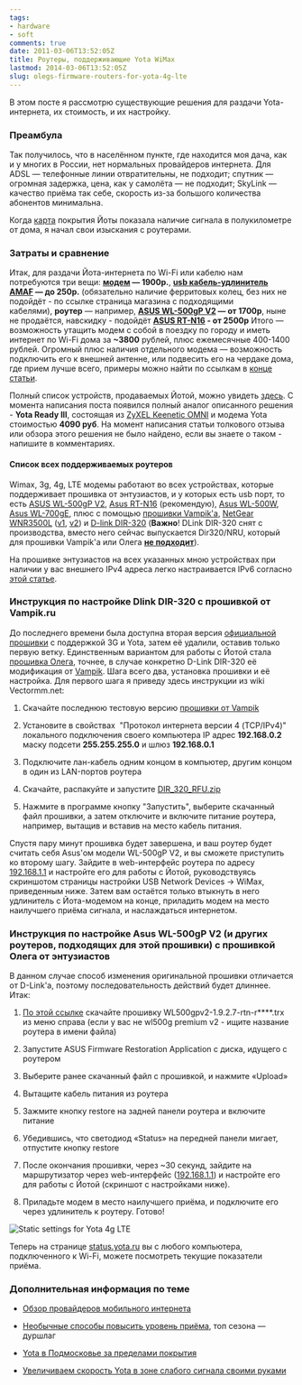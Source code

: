 ```yaml
---
tags:
- hardware
- soft
comments: true
date: 2011-03-06T13:52:05Z
title: Роутеры, поддерживающие Yota WiMax
lastmod: 2014-03-06T13:52:05Z
slug: olegs-firmware-routers-for-yota-4g-lte
---
```


В этом посте я рассмотрю существующие решения для раздачи Yota-интернета, их стоимость, и их настройку.

### <a id="intro">Преамбула</a>

Так получилось, что в населённом пункте, где находится моя дача, как и у многих в России, нет нормальных провайдеров интернета. Для ADSL — телефонные линии отвратительны, не подходит; спутник — огромная задержка, цена, как у самолёта — не подходит; SkyLink — качество приёма так себе, скорость из-за большого количества абонентов минимальна.

Когда [карта](http://www.yota.ru/coverage/) покрытия Йоты показала наличие сигнала в полукилометре от дома, я начал свои изыскания с роутерами.

<!--more-->

### <a id="spending">Затраты и сравнение</a>

Итак, для раздачи Йота-интернета по Wi-Fi или кабелю нам потребуются три вещи: **[модем](http://www.yota.ru/modem/) — 1900р.**, **[usb кабель-удлинитель AMAF](http://www.ulmart.ru/catalog/cables_usb?sort=5&viewType=1&filters=950_4173%2C) — до 250р.** (обязательно наличие ферритовых колец, без них не подойдёт - по ссылке страница магазина с подходящими кабелями), **роутер** — например, **[ASUS WL-500gP V2](http://market.yandex.ru/model.xml?hid=723087&modelid=2066161&show-uid=312012312875990561) — от 1700р**, ныне не продаётся, навскидку - подойдёт **[ASUS RT-N16](http://market.yandex.ru/model.xml?&modelid=5053597) - от 2500р** Итого — возможность утащить модем с собой в поездку по городу и иметь интернет по Wi-Fi дома за **~3800** рублей, плюс ежемесячные 400-1400 рублей. Огромный плюс наличия отдельного модема — возможность подключить его к внешней антенне, или подвесить его на чердаке дома, где прием лучше всего, примеры можно найти по ссылкам в [конце статьи](#additional_info).

Полный список устройств, продаваемых Йотой, можно увидеть [здесь](http://www.yota.ru/modem/). С момента написания поста появился полный аналог описанного решения - **Yota Ready III**, состоящая из [ZyXEL Keenetic OMNI](http://zyxel.ru/keenetic-omni) и модема Yota стоимостью **4090 руб**. На момент написания статьи толкового отзыва или обзора этого решения не было найдено, если вы знаете о таком - напишите в комментариях.

#### <a id="routers_list">Список всех поддерживаемых роутеров</a>

Wimax, 3g, 4g, LTE модемы работают во всех устройствах, которые поддерживает прошивка от энтузиастов, и у которых есть usb порт, то есть [ASUS WL-500gP V2](http://market.yandex.ru/model.xml?hid=723087&modelid=2066161&show-uid=312012312875990561), [Asus RT-N16](http://market.yandex.ru/model.xml?modelid=5053597) (рекомендую), [Asus WL-500W](http://market.yandex.ru/model.xml?modelid=971068), [Asus WL-700gE](http://market.yandex.ru/model.xml?modelid=971069), плюс с помощью [прошивки Vampik'а](http://vampik.ru/), [NetGear WNR3500L](http://market.yandex.ru/model.xml?modelid=6314600&hid=723087) ([v1](http://vampik.ru/proshivka-dlya-netgear-wnr3500l/), [v2](http://vampik.ru/proshivka-dlya-netgear-wnr3500lv2/)) и [D-link DIR-320](http://market.yandex.ru/model.xml?modelid=2094700&hid=723087&text=dir+320&srnum=67) (**Важно**! DLink DIR-320 снят с производства, вместо него сейчас выпускается Dir320/NRU, который для прошивки Vampik'а или Олега **[не подходит](http://vampik.ru/proshivka-dlya-d-link-dir-320/)**).

На прошивке энтузиастов на всех указанных мною устройствах при наличии у вас внешнего IPv4 адреса легко настраивается <a id="ipv6">IPv6</a> согласно [этой статье](http://code.google.com/p/wl500g/wiki/GUIIPConfigIPv6HowTo6in4).

### <a id="DIR-320">Инструкция по настройке Dlink DIR-320</a> с прошивкой от Vampik.ru

До последнего времени была доступна вторая версия [официальной прошивки](http://ftp.dlink.ru/pub/Router/DIR-320/Firmware/) с поддержкой 3G и Yota, затем её удалили, оставив только первую ветку. Единственным вариантом для работы с Йотой стала [прошивка Олега](http://code.google.com/p/wl500g/), точнее, в случае конкретно D-Link DIR-320 её модификация от [Vampik](http://vampik.ru/proshivka-dlya-d-link-dir-320/). Шага всего два, установка прошивки и её настройка. Для первого шага я приведу здесь инструкции из wiki Vectormm.net:

 1. Скачайте последнюю тестовую версию [прошивки от Vampik](http://vampik.ru/proshivka-dlya-d-link-dir-320/)

 1. Установите в свойствах  "Протокол интернета версии 4 (TCP/IPv4)" локального подключения своего компьютера IP адрес **192.168.0.2** маску подсети **255.255.255.0** и шлюз **192.168.0.1**

 1. Подключите лан-кабель одним концом в компьютер, другим концом в один из LAN-портов роутера

 1. Скачайте, распакуйте и запустите [DIR_320_RFU.zip](http://wiki.vectormm.net/images/f/f1/DIR_320_RFU.zip)

 1. Нажмите в программе кнопку "Запустить", выберите скачанный файл прошивки, а затем отключите и включите питание роутера, например, вытащив и вставив на место кабель питания.

Спустя пару минут прошивка будет завершена, и ваш роутер будет считать себя Asus'ом модели WL-500gP V2, и вы сможете приступить ко второму шагу. Зайдите в web-интерфейс роутера по адресу [192.168.1.1](http://192.168.1.1/) и настройте его для работы с Йотой, руководствуясь скриншотом страницы настройки USB Network Devices -> WiMax, приведенным ниже. Затем вам остаётся только втыкнуть в него удлинитель с Йота-модемом на конце, приладить  модем на место наилучшего приёма сигнала, и наслаждаться интернетом.

### <a id="asus-wl500gp"> Инструкция по настройке Asus WL-500gP V2</a> (и других роутеров, подходящих для этой прошивки) с прошивкой Олега от энтузиастов

В данном случае способ изменения оригинальной прошивки отличается от D-Link'а, поэтому последовательность действий будет длиннее. Итак:

 1. [По этой ссылке](http://code.google.com/p/wl500g/) скачайте прошивку WL500gpv2-1.9.2.7-rtn-r****.trx из меню справа (если у вас не wl500g premium v2 - ищите название роутера в имени файла)

 1. Запустите ASUS Firmware Restoration Application с диска, идущего с роутером

 1. Выберите ранее скачанный файл с прошивкой, и нажмите «Upload»

 1. Вытащите кабель питания из роутера

 1. Зажмите кнопку restore на задней панели роутера и включите питание

 1. Убедившись, что светодиод «Status» на передней панели мигает, отпустите кнопку restore

 1. После окончания прошивки, через ~30 секунд, зайдите на маршрутизатор через web-интерфейс ([192.168.1.1](http://192.168.1.1/)) и настройте его для работы с Йотой (скриншот с настройками ниже).

 1. Приладьте модем в место наилучшего приёма, и подключите его через удлинитель к роутеру. Готово!

![Static settings for Yota 4g LTE](/images/posts/yota_4g_lte_static_settings.jpg)

Теперь на странице [status.yota.ru](http://status.yota.ru) вы с любого компьютера, подключенного к Wi-Fi, можете посмотреть текущие показатели приёма.

### <a id="additional_info">Дополнительная информация по теме</a>

* [Обзор провайдеров мобильного интернета](http://geektimes.ru/post/101063/)

* [Необычные способы повысить уровень приёма](http://www.yaplakal.com/forum2/topic283978.html), топ сезона — дуршлаг

* [Yota в Подмосковье за пределами покрытия](http://geektimes.ru/post/95404/)

* [Увеличиваем скорость Yota в зоне слабого сигнала своими руками](http://habrahabr.ru/post/92792/)
